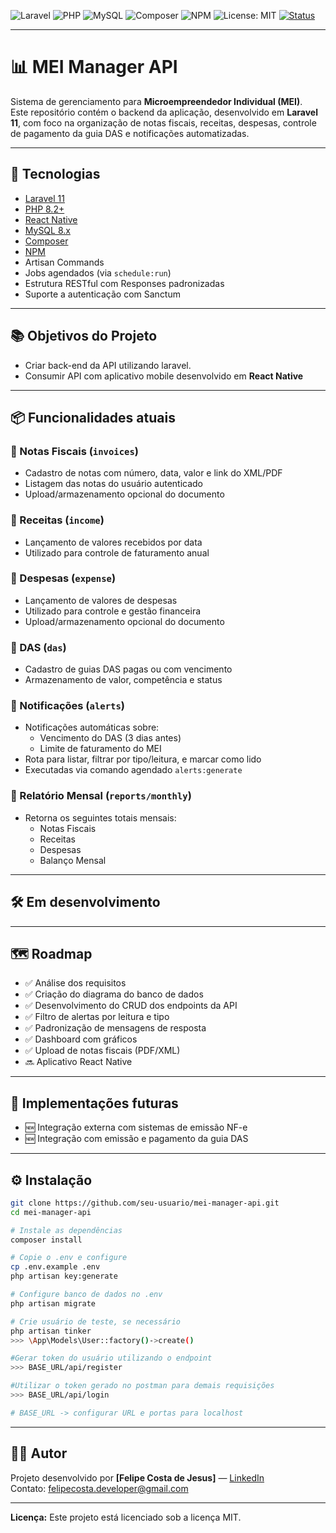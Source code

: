 ![Laravel](https://img.shields.io/badge/Laravel-11.x-ff2d20?style=for-the-badge&logo=laravel&logoColor=white)
![PHP](https://img.shields.io/badge/PHP-8.2+-777bb4?style=for-the-badge&logo=php&logoColor=white)
![MySQL](https://img.shields.io/badge/MySQL-8.x-4479A1?style=for-the-badge&logo=mysql&logoColor=white)
![Composer](https://img.shields.io/badge/Composer-2.x-885630?style=for-the-badge&logo=composer&logoColor=white)
![NPM](https://img.shields.io/badge/NPM-9.x-CB3837?style=for-the-badge&logo=npm&logoColor=white)
![License: MIT](https://img.shields.io/badge/License-MIT-yellow?style=for-the-badge)
[![Status](https://img.shields.io/badge/status-Em%20Desenvolvimento-yellow.svg)]()

---
# 📊 MEI Manager API

Sistema de gerenciamento para **Microempreendedor Individual (MEI)**.  
Este repositório contém o backend da aplicação, desenvolvido em **Laravel 11**, com foco na organização de notas fiscais, receitas, despesas, controle de pagamento da guia DAS e notificações automatizadas.

---

## 🚀 Tecnologias

- [Laravel 11](https://laravel.com/docs/11.x)
- [PHP 8.2+](https://www.php.net/releases/8.2/)
- [React Native](https://reactnative.dev/)
- [MySQL 8.x](https://dev.mysql.com/doc/)
- [Composer](https://getcomposer.org/)
- [NPM](https://www.npmjs.com/)
- Artisan Commands
- Jobs agendados (via `schedule:run`)
- Estrutura RESTful com Responses padronizadas
- Suporte a autenticação com Sanctum

---
## 📚 Objetivos do Projeto

- Criar back-end da API utilizando laravel.
- Consumir API com aplicativo mobile desenvolvido em **React Native**

---

## 📦 Funcionalidades atuais

### 🔹 Notas Fiscais (`invoices`)
- Cadastro de notas com número, data, valor e link do XML/PDF
- Listagem das notas do usuário autenticado
- Upload/armazenamento opcional do documento

### 🔹 Receitas (`income`)
- Lançamento de valores recebidos por data
- Utilizado para controle de faturamento anual

### 🔹 Despesas (`expense`)
- Lançamento de valores de despesas
- Utilizado para controle e gestão financeira
- Upload/armazenamento opcional do documento

### 🔹 DAS (`das`)
- Cadastro de guias DAS pagas ou com vencimento
- Armazenamento de valor, competência e status

### 🔹 Notificações (`alerts`)
- Notificações automáticas sobre:
  - Vencimento do DAS (3 dias antes)
  - Limite de faturamento do MEI
- Rota para listar, filtrar por tipo/leitura, e marcar como lido
- Executadas via comando agendado `alerts:generate`

### 🔹 Relatório Mensal (`reports/monthly`)
- Retorna os seguintes totais mensais:
  - Notas Fiscais
  - Receitas
  - Despesas
  - Balanço Mensal

---

## 🛠️ Em desenvolvimento
---
## 🗺️ Roadmap

- ✅ Análise dos requisitos
- ✅ Criação do diagrama do banco de dados
- ✅ Desenvolvimento do CRUD dos endpoints da API
- ✅ Filtro de alertas por leitura e tipo
- ✅ Padronização de mensagens de resposta
- ✅ Dashboard com gráficos
- ✅ Upload de notas fiscais (PDF/XML)
- 🔜 Aplicativo React Native

---

## 🔮 Implementações futuras

- 🆕 Integração externa com sistemas de emissão NF-e
- 🆕 Integração com emissão e pagamento da guia DAS

---

## ⚙️ Instalação

```bash
git clone https://github.com/seu-usuario/mei-manager-api.git
cd mei-manager-api

# Instale as dependências
composer install

# Copie o .env e configure
cp .env.example .env
php artisan key:generate

# Configure banco de dados no .env
php artisan migrate

# Crie usuário de teste, se necessário
php artisan tinker
>>> \App\Models\User::factory()->create()

#Gerar token do usuário utilizando o endpoint
>>> BASE_URL/api/register

#Utilizar o token gerado no postman para demais requisições
>>> BASE_URL/api/login 

# BASE_URL -> configurar URL e portas para localhost
```

---

## 🧑‍💻 Autor

Projeto desenvolvido por **[Felipe Costa de Jesus]** — [LinkedIn](https://www.linkedin.com/in/Felipe-Cjesus)  
Contato: felipecosta.developer@gmail.com

---

**Licença:** Este projeto está licenciado sob a licença MIT.